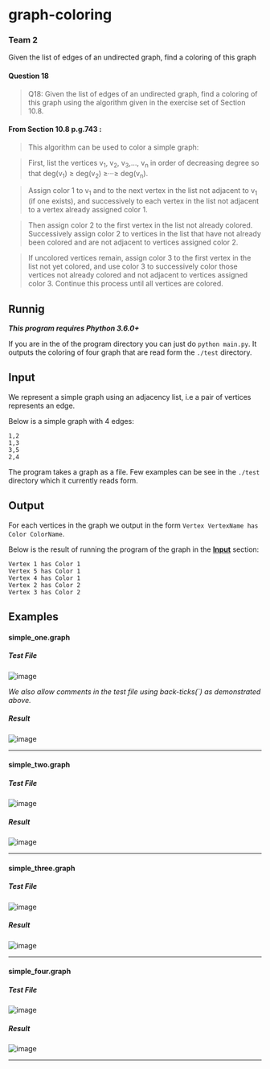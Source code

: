 # graph-coloring
### Team 2
Given the list of edges of an undirected graph, find a coloring of this graph

#### Question 18
> Q18: Given the list of edges of an undirected graph, find a coloring of this graph using the algorithm given in the exercise set of Section 10.8.

#### From Section 10.8 p.g.743 : 
> This algorithm can be used to color a simple graph: 

>    First, list the vertices v<sub>1</sub>, v<sub>2</sub>, v<sub>3</sub>,..., v<sub>n</sub> in order of decreasing degree so that deg(v<sub>1</sub>) ≥ deg(v<sub>2</sub>) ≥···≥ deg(v<sub>n</sub>). 

>    Assign color 1 to v<sub>1</sub> and to the next vertex in the list not adjacent to v<sub>1</sub> (if one exists), and successively to each vertex in the list not adjacent to a vertex already assigned color 1. 

>    Then assign color 2 to the first vertex in the list not already colored. Successively assign color 2 to vertices in the list that have not already been colored and are not adjacent to vertices assigned color 2. 

>    If uncolored vertices remain, assign color 3 to the first vertex in the list not yet colored, and use color 3 to successively color those vertices not already colored and not adjacent to vertices assigned color 3. Continue this process until all vertices are colored.

## Runnig 
_**This program requires Phython 3.6.0+**_

If you are in the of the program directory you can just do `python main.py`. It outputs the coloring of four graph that are read form the `./test` directory.

## Input
We represent a simple graph using an adjacency list, i.e a pair of vertices represents an edge.

Below is a simple graph with 4 edges:
```
1,2
1,3
3,5
2,4
```
The program takes a graph as a file. Few examples can be see in the `./test` directory which it currently reads form.

## Output
For each vertices in the graph we output in the form `Vertex VertexName has Color ColorName`.

Below is the result of running the program of the graph in the [**Input**](https://github.com/roshinc/graph-coloring/blob/master/README.md#input) section:
```
Vertex 1 has Color 1
Vertex 5 has Color 1
Vertex 4 has Color 1
Vertex 2 has Color 2
Vertex 3 has Color 2
```
## Examples

#### simple_one.graph
##### Test File
![image](https://user-images.githubusercontent.com/2994406/33092367-f55556d4-cec7-11e7-9169-1c3a3b2bafdc.png)

_We also allow comments in the test file using back-ticks(\`) as demonstrated above._
##### Result
![image](https://user-images.githubusercontent.com/2994406/33092493-4749b070-cec8-11e7-8e08-baa940761d7c.png)

<hr>

#### simple_two.graph
##### Test File
![image](https://user-images.githubusercontent.com/2994406/33092656-c51e58d4-cec8-11e7-8ce5-e3d72740bfca.png)
##### Result
![image](https://user-images.githubusercontent.com/2994406/33092540-6b7b00ca-cec8-11e7-8666-7f16600da6e9.png)

<hr>

#### simple_three.graph
##### Test File
![image](https://user-images.githubusercontent.com/2994406/33092699-e3430d1e-cec8-11e7-9c34-e2b206470e36.png)
##### Result
![image](https://user-images.githubusercontent.com/2994406/33092568-85b24f66-cec8-11e7-8b23-55089645df44.png)

<hr>

#### simple_four.graph
##### Test File
![image](https://user-images.githubusercontent.com/2994406/33092726-fa26db46-cec8-11e7-81df-fa4412089105.png)
##### Result
![image](https://user-images.githubusercontent.com/2994406/33092602-a384a25a-cec8-11e7-85fc-a25a69f8ddd2.png)

<hr>
